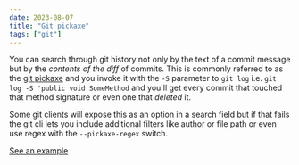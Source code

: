 ```yaml
---
date: 2023-08-07
title: "Git pickaxe"
tags: ["git"]
---
```



You can search through git history not only by the text of a commit message but by the _contents of the diff_ of commits.
This is commonly referred to as the [git pickaxe](http://www.philandstuff.com/2014/02/09/git-pickaxe.html) and you invoke it with the `-S` parameter to `git log` i.e. `git log -S 'public void SomeMethod` and you'll get every commit that touched that method signature or even one that _deleted_ it.

Some git clients will expose this as an option in a search field but if that fails the git cli lets you include additional filters like author or file path or even use regex with the `--pickaxe-regex` switch.

[See an example](http://www.philandstuff.com/2014/02/09/git-pickaxe.html)
